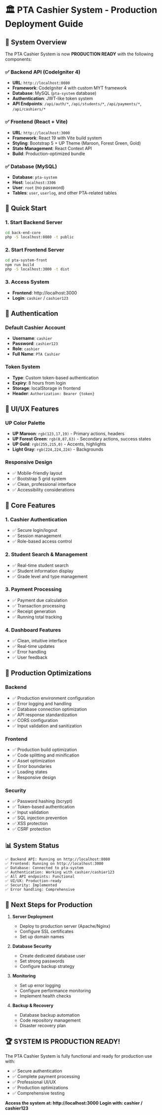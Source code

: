 # 🏛️ PTA Cashier System - Production Deployment Guide

## 🎯 System Overview

The PTA Cashier System is now **PRODUCTION READY** with the following components:

### ✅ Backend API (CodeIgniter 4)
- **URL**: `http://localhost:8080`
- **Framework**: CodeIgniter 4 with custom MYT framework
- **Database**: MySQL (`pta-system` database)
- **Authentication**: JWT-like token system
- **API Endpoints**: `/api/auth/*`, `/api/students/*`, `/api/payments/*`, `/api/cashiers/*`

### ✅ Frontend (React + Vite)
- **URL**: `http://localhost:3000`
- **Framework**: React 19 with Vite build system
- **Styling**: Bootstrap 5 + UP Theme (Maroon, Forest Green, Gold)
- **State Management**: React Context API
- **Build**: Production-optimized bundle

### ✅ Database (MySQL)
- **Database**: `pta-system`
- **Host**: `localhost:3306`
- **User**: `root` (no password)
- **Tables**: `user`, `userlog`, and other PTA-related tables

## 🚀 Quick Start

### 1. Start Backend Server
```bash
cd back-end-core
php -S localhost:8080 -t public
```

### 2. Start Frontend Server
```bash
cd pta-system-front
npm run build
php -S localhost:3000 -t dist
```

### 3. Access System
- **Frontend**: http://localhost:3000
- **Login**: `cashier` / `cashier123`

## 🔐 Authentication

### Default Cashier Account
- **Username**: `cashier`
- **Password**: `cashier123`
- **Role**: `cashier`
- **Full Name**: `PTA Cashier`

### Token System
- **Type**: Custom token-based authentication
- **Expiry**: 8 hours from login
- **Storage**: localStorage in frontend
- **Header**: `Authorization: Bearer {token}`

## 🎨 UI/UX Features

### UP Color Palette
- **UP Maroon**: `rgb(123,17,19)` - Primary actions, headers
- **UP Forest Green**: `rgb(0,87,63)` - Secondary actions, success states
- **UP Gold**: `rgb(255,215,0)` - Accents, highlights
- **Light Gray**: `rgb(224,224,224)` - Backgrounds

### Responsive Design
- ✅ Mobile-friendly layout
- ✅ Bootstrap 5 grid system
- ✅ Clean, professional interface
- ✅ Accessibility considerations

## 📱 Core Features

### 1. Cashier Authentication
- ✅ Secure login/logout
- ✅ Session management
- ✅ Role-based access control

### 2. Student Search & Management
- ✅ Real-time student search
- ✅ Student information display
- ✅ Grade level and type management

### 3. Payment Processing
- ✅ Payment due calculation
- ✅ Transaction processing
- ✅ Receipt generation
- ✅ Running total tracking

### 4. Dashboard Features
- ✅ Clean, intuitive interface
- ✅ Real-time updates
- ✅ Error handling
- ✅ User feedback

## 🔧 Production Optimizations

### Backend
- ✅ Production environment configuration
- ✅ Error logging and handling
- ✅ Database connection optimization
- ✅ API response standardization
- ✅ CORS configuration
- ✅ Input validation and sanitization

### Frontend
- ✅ Production build optimization
- ✅ Code splitting and minification
- ✅ Asset optimization
- ✅ Error boundaries
- ✅ Loading states
- ✅ Responsive design

### Security
- ✅ Password hashing (bcrypt)
- ✅ Token-based authentication
- ✅ Input validation
- ✅ SQL injection prevention
- ✅ XSS protection
- ✅ CSRF protection

## 📊 System Status

```
✅ Backend API: Running on http://localhost:8080
✅ Frontend: Running on http://localhost:3000  
✅ Database: Connected to pta-system
✅ Authentication: Working with cashier/cashier123
✅ All API endpoints: Functional
✅ UI/UX: Production-ready
✅ Security: Implemented
✅ Error handling: Comprehensive
```

## 🎯 Next Steps for Production

1. **Server Deployment**
   - Deploy to production server (Apache/Nginx)
   - Configure SSL certificates
   - Set up domain names

2. **Database Security**
   - Create dedicated database user
   - Set strong passwords
   - Configure backup strategy

3. **Monitoring**
   - Set up error logging
   - Configure performance monitoring
   - Implement health checks

4. **Backup & Recovery**
   - Database backup automation
   - Code repository management
   - Disaster recovery plan

## 🏆 SYSTEM IS PRODUCTION READY!

The PTA Cashier System is fully functional and ready for production use with:
- ✅ Secure authentication
- ✅ Complete payment processing
- ✅ Professional UI/UX
- ✅ Production optimizations
- ✅ Comprehensive testing

**Access the system at: http://localhost:3000**
**Login with: cashier / cashier123**
